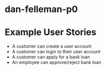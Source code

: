 # dan-felleman-p0


# Example User Stories

- A customer can create a user account
- A customer can login to their user account
- A customer can apply for a bank loan
- An employee can approve/reject bank loan

